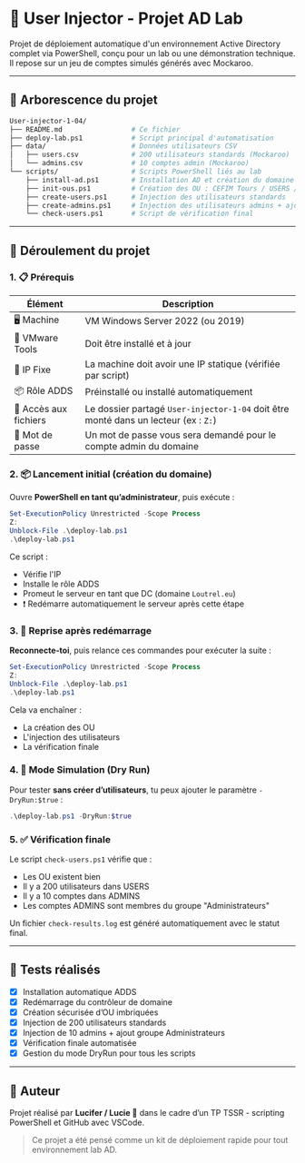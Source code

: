 # 🧠 User Injector - Projet AD Lab

Projet de déploiement automatique d'un environnement Active Directory complet via PowerShell, conçu pour un lab ou une démonstration technique. Il repose sur un jeu de comptes simulés générés avec Mockaroo.

---

## 📁 Arborescence du projet

```bash
User-injector-1-04/
├── README.md                 # Ce fichier
├── deploy-lab.ps1            # Script principal d'automatisation
├── data/                     # Données utilisateurs CSV
│   ├── users.csv             # 200 utilisateurs standards (Mockaroo)
│   └── admins.csv            # 10 comptes admin (Mockaroo)
└── scripts/                  # Scripts PowerShell liés au lab
    ├── install-ad.ps1        # Installation AD et création du domaine "Loutrel.eu"
    ├── init-ous.ps1          # Création des OU : CEFIM Tours / USERS / ADMINS
    ├── create-users.ps1      # Injection des utilisateurs standards
    ├── create-admins.ps1     # Injection des utilisateurs admins + ajout groupe "Administrateurs"
    └── check-users.ps1       # Script de vérification final
```

---

## 🚀 Déroulement du projet

### 1. 📋 Prérequis

| Élément | Description |
|--------|-------------|
| 🖥️ Machine | VM Windows Server 2022 (ou 2019) |
| 🔧 VMware Tools | Doit être installé et à jour |
| 🔌 IP Fixe | La machine doit avoir une IP statique (vérifiée par script) |
| 📦 Rôle ADDS | Préinstallé ou installé automatiquement |
| 📂 Accès aux fichiers | Le dossier partagé `User-injector-1-04` doit être monté dans un lecteur (ex : `Z:`) |
| 🔐 Mot de passe | Un mot de passe vous sera demandé pour le compte admin du domaine |

### 2. 📦 Lancement initial (création du domaine)

Ouvre **PowerShell en tant qu’administrateur**, puis exécute :

```powershell
Set-ExecutionPolicy Unrestricted -Scope Process
Z:
Unblock-File .\deploy-lab.ps1
.\deploy-lab.ps1
```

Ce script :
- Vérifie l'IP
- Installe le rôle ADDS
- Promeut le serveur en tant que DC (domaine `Loutrel.eu`)
- ❗ Redémarre automatiquement le serveur après cette étape

### 3. 🔁 Reprise après redémarrage

**Reconnecte-toi**, puis relance ces commandes pour exécuter la suite :

```powershell
Set-ExecutionPolicy Unrestricted -Scope Process
Z:
Unblock-File .\deploy-lab.ps1
.\deploy-lab.ps1
```

Cela va enchaîner :
- La création des OU
- L'injection des utilisateurs
- La vérification finale

### 4. 🧪 Mode Simulation (Dry Run)

Pour tester **sans créer d’utilisateurs**, tu peux ajouter le paramètre `-DryRun:$true` :

```powershell
.\deploy-lab.ps1 -DryRun:$true
```

### 5. ✅ Vérification finale

Le script `check-users.ps1` vérifie que :
- Les OU existent bien
- Il y a 200 utilisateurs dans USERS
- Il y a 10 comptes dans ADMINS
- Les comptes ADMINS sont membres du groupe "Administrateurs"

Un fichier `check-results.log` est généré automatiquement avec le statut final.

---

## 🧪 Tests réalisés

- [x] Installation automatique ADDS
- [x] Redémarrage du contrôleur de domaine
- [x] Création sécurisée d’OU imbriquées
- [x] Injection de 200 utilisateurs standards
- [x] Injection de 10 admins + ajout groupe Administrateurs
- [x] Vérification finale automatisée
- [x] Gestion du mode DryRun pour tous les scripts

---

## 🙋 Auteur

Projet réalisé par **Lucifer / Lucie 🦦** dans le cadre d’un TP TSSR - scripting PowerShell et GitHub avec VSCode.

> Ce projet a été pensé comme un kit de déploiement rapide pour tout environnement lab AD.
